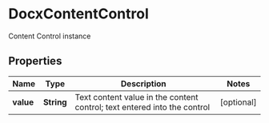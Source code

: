 

# DocxContentControl

Content Control instance
## Properties

Name | Type | Description | Notes
------------ | ------------- | ------------- | -------------
**value** | **String** | Text content value in the content control; text entered into the control |  [optional]



